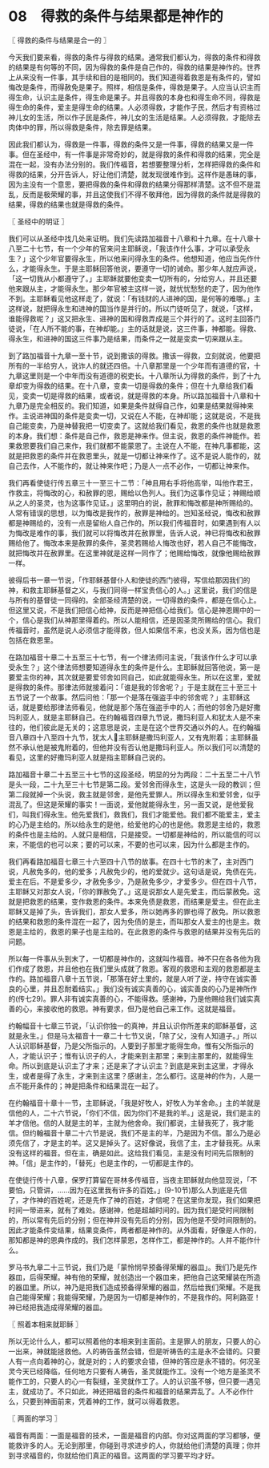 # 08　得救的条件与结果都是神作的



〖 得救的条件与结果是合一的 〗

今天我们要来看，得救的条件与得救的结果。通常我们都认为，得救的条件和得救的结果是有何等的不同，因为得救的条件是自己作的，得救的结果是神作的。世界上从来没有一件事，其手续和目的是相同的。我们知道得着救恩是有条件的，譬如悔改是条件，而得赦免是果子。照样，相信是条件，得救是果子。人应当认识主而得生命，认识主是条件，得生命是果子。并且得救的本身也和得生命不同，得救是得生命的条件，爱主是得生命的结果。人必须得救，才能作子民，然后才有资格过神儿女的生活，所以作子民是条件，神儿女的生活是结果。人必须得救，才能除去肉体中的罪，所以得救是条件，除去罪是结果。

因此我们都认为，得救是一件事，得救的条件又是一件事，得救的结果又是一件事。但在圣经中，有一件事是非常奇妙的，就是得救的条件和得救的结果，完全是混在一起，没有办法分别的。我们传福音，若想要整理分析，怎样把得救的条件和得救的结果，分开告诉人，好让他们清楚，就发现很难作到。这样作是愚昧的事，因为主没有一个意思，要把得救的条件和得救的结果分得那样清楚。这不但不是混乱，反而是极荣耀的事，并且这使我们不得不敬拜他，因为得救的条件就是得救的结果，得救的结果也就是得救的条件。



〖 圣经中的明证 〗

我们可以从圣经中找几处来证明。我们先读路加福音十八章和十九章。在十八章十八至二十七节，有一个少年的官来问主耶稣说，「我该作什么事，才可以承受永生？」这个少年官要得永生，所以他来问得永生的条件。他想知道，他应当先作什么，才能得永生。于是主耶稣回答他说，要遵守一切的诫命。那少年人就应声说，「这一切我从小都遵守了。」主耶稣就要他变卖一切所有的，分给穷人，并且还要他来跟从主，才能得永生。那少年官被主这样一说，就忧忧愁愁的走了，因为他作不到。主耶稣看见他这样走了，就说：「有钱财的人进神的国，是何等的难哪。」主这样说，就把得永生和进神的国当作是并行的。所以门徒听见了，就说，「这样，谁能得救呢？」这又把永生、进神的国和得救弄成是三个并行的了。这时主回答门徒说，「在人所不能的事，在神却能。」主的话就是说，这三件事，神都能。得救、得永生，和进神的国这三件事乃是结果，而条件之一就是变卖一切来跟从主。

到了路加福音十九章一至十节，说到撒该的得救。撒该一得救，立刻就说，他要把所有的一半给穷人，讹诈人的就还四倍。十八章那里是一个少年而有道德的官，十九章这里则是一个中年而没有道德的税吏长。十八章所认为得救的条件，到了十九章却变为得救的结果。在十八章，变卖一切是得救的条件；但在十九章给我们看见，变卖一切是得救的结果，或者说，就是得救的本身。所以路加福音十八章和十九章乃是完全相反的。我们知道，如果是条件就得自己作，如果是结果就得神来作。主说进神国的条件是变卖一切，又说在人不能，在神却能；这就是说，不是我自己能变卖，乃是神替我把一切变卖了。这就给我们看见，救恩的条件也就是救恩的本身。我们想：条件是自己作，救恩是神来作。但主说，救恩的条件神能作。若果救恩要我们自己来作，我们就都不能蒙恩了。主说在人不能，在神凡事都能，这就是把救恩的条件并在救恩里头，就是一切都让神来作了。这不是说人能作的，就自己去作，人不能作的，就让神来作吧；乃是人一点不必作，一切都让神来作。

我们再看使徒行传五章三十一至三十二节：「神且用右手将他高举，叫他作君王，作救主，将悔改的心，和赦罪的恩，赐给以色列人。我们为这事作见证；神赐给顺从之人的圣灵，也为这事作见证。」这里明白的说，赦罪和悔改都是神所赐给的。人常有错误的思想，以为悔改是我作的，赦罪是神给的。岂知圣经说，悔改和赦罪都是神赐给的，没有一点是留绐人自己作的。所以我们传福音时，如果遇到有人以为悔改是难作的事，我们就可以将悔改并在赦罪里，告诉人说，神已将悔改和赦罪赐给他了。悔改本来是赦罪的条件，圣灵若赐给人悔改也好，若人自己不能悔改，就把悔改并在赦罪里。在这里神就是这样一同作了；他赐给悔改，就像他赐给赦罪一样。

彼得后书一章一节说，「作耶稣基督仆人和使徒的西门彼得，写信给那因我们的神，和救主耶稣基督之义，与我们同得一样宝贵信心的人。」这里说，我们的信是与所有的基督徒一同得的。全部圣经清楚的说，一切得救的条件，都是在信心上。但这里又说，不是我们把信心给神，反而是神把信心给我们。信心是神恩赐中的一个，信心是我们从神那里得着的。所以人能相信，还是因圣灵所赐给的信心。我们传福音时，虽然是说人必须信才能得救，但人如果信不来，也没关系，因为信也是包括在救恩里。

在路加福音十章二十五至三十七节，有一个律法师问主说，「我该作什么才可以承受永生？」这个律法师想要知道得永生的条件是什么。主耶稣就回答他说，第一是要爱主你的神，其次就是要爱邻舍如同自己，如此就能得永生。所以在这里，爱就是得救的条件。那律法师就接着问：「谁是我的邻舍呢？」于是主就在三十至三十五节说了一个故事。然后问他：「那一个是落在强盗手中的邻舍呢？」主耶稣这话，就是要给那律法师看见，他就是那个落在强盗手中的人；而他的邻舍乃是好撒玛利亚人，就是主耶稣自己。在约翰福音四章九节说，撒玛利亚人和犹太人是不来往的，他们彼此是无关的；这意思是说，主是在这个世界交通以外的人。在约翰福音八章四十八至四十九节，犹太人主耶稣是撒玛利亚人，又有鬼附着；主耶稣虽然不承认他是被鬼附着的，但他并没有否认他是撒玛利亚人。所以我们可以清楚的看见，这里的好撒玛利亚人就是指主耶稣自己说的。

路加福音十章二十五至三十七节的这段圣经，明显的分为两段：二十五至二十八节是头一段，二十九至三十七节是第二段。爱邻舍而得永生，这是头一段的教训；但第二段就掉一个头说，救主就是邻舍，是他先爱罪人。所以得永生和爱邻舍，似乎混乱了。但这是荣耀的事实！一面说，爱他就能得永生，另一面又说，是他爱我们，叫我们得永生。他先爱我们，救我们，我们才能爱他。我们都不能爱主，爱主的心乃是主给的。所以给永生的是他，给爱他的心的也是他。救恩是主给的，救恩的条件也是主给的。人就只是相信，只是接受。一切都是神给的，所以能信的可以来，不能信的也可以来；要的可以来，不要的也可以来，因为什么都是主作的。

我们再看路加福音七章三十六至四十八节的故事。在四十七节的末了，主对西门说，凡赦免多的，他的爱多；凡赦免少的，他的爱就少。这句话是说，免债在先，爱主在后。不是爱多少，才赦免多少，乃是赦免多少，才爱多少。但在四十八节，主耶稣又对那女人说，「你的罪赦免了。」这是说那女人是先爱主，而后蒙赦免。这就是把救恩的结果，变作救恩的条件。本来免债是救恩，而结果是爱主。但在此主耶稣又是掉了头，告诉我们，那女人爱多，所以她再多的罪也得了赦免。所以救恩的结果和救恩的条件混在一起了，因为免债的是主，而叫那女人爱主的也是主。救恩是主给的，救恩的果子也是主给的。在此救恩的条件与救恩的结果并没有先后的问题。

所以每一件事从头到末了，一切都是神作的，这就叫作福音。神不只在各各他为我们作成了救恩，并且他也在我们里头成就了救恩。客观的救恩和主观的救恩都是主作的。路加福音八章十五节说，「那落在好土里的，就是人听了逆，持守在诚实善良的心里，并且忍耐着结实。」我们没有诚实真善的心，诚实善良的心乃是神所作的(传七29)。罪人非有诚实真善的心，不能得救。感谢神，乃是他赐给我们诚实真善的心，来接收他的救恩。神有要求，但乃是他自己来工作。这就是福音。

约翰幅音十七章三节说，「认识你独一的真神，并且认识你所差来的耶稣基督，这就是永生。」但是马太福音十一章二十七节又说，「除了父，没有人知道子。」所以人认识耶稣基督，乃是父所指示的。人要到子那里才能得生命。惟有父所指示的人，才能认识子；惟有认识子的人，才能来到主那里；来到主那里的，就能得生命。所以到底是认识主了才来；还是来了才认识主？到底是来到主这里，才得永生，或者是得了永生，才来到主这里？感谢主，怎么都行。这是神的作为，人是一点不能开条件的；神是把条件和结果混在一起了。

在约翰福音十章十一节，主耶稣说，「我是好牧人，好牧人为羊舍命。」主的羊就是信他的人，二十六节说，「你们不信，因为你们不是我的羊。」这是说，我们是主的羊才信他。信的人就是主的羊，主就为他舍命。我们都说，主替我死了，我才能信。但约翰福音十章二十六节是说，我们不是主的羊，乃是因为不信。那么乃是必须先信了，才是主的羊。这又是掉头了。这好像说，我信了主，主才替我死。从来没有这样的福音。但在主，确是如此。这给我们看见，主是没有时间先后限制的神。「信」是主作的，「替死」也是主作的，一切都是主作的。

在使徒行传十八章，保罗打算留在哥林多传福音，当夜主耶稣就向他显现说，「不要怕，只管讲，……因为在这里我有许多的百姓。」(9-10节)那么人到底是先信了，才作神的百姓呢，还是先作了神的百姓，才信呢？在这里你发现，我们如果把时间一带进来，就有了难处。感谢神，他是超越时间的。因为我们是受时间限制的，所以常有先后的分别；但在神并没有先后的分别，因为他是不受时间限制的。因此才能条件变结果，结果变条件，两者都是神作的。从外面看，好像是人作的，那知都是神的恩典作成的。我们怎样蒙恩，怎样作工，都是神作的。人并不能作什么。

罗马书九章二十三节说，我们乃是「蒙怜悯早预备得荣耀的器皿」。我们乃是先作器皿，后得荣耀。神有他的荣耀，就创造出一个器皿来，把他自己这荣耀装在所造的器皿里。所以，神乃是把我们造成预备得荣耀的器皿，然后给我们荣耀。不是我自己能得荣耀；我能得荣耀，乃是因为一切都是神作的，不是我作的。阿利路亚！神已经把我造成得荣耀的器皿。



〖 照着本相来就耶稣 〗

所以无论什么人，都可以照着他的本相来到主面前。主是罪人的朋友，只要人的心一出来，神就能拯救他。人的祷告虽然会错，但是听祷告的主是永不会错的。只要人有一点向着神的心，就是对的；人的要求会错，但神的答应是永不错的。何况圣灵今天已经降临，任何地方只要有人祷告，圣灵就能作工。没有一个地方是圣灵不能作工的，只要人的心一有裂缝，圣灵就作工了。人的认识虽不够，但只要一遇见主，就成功了。不只如此，神还把福音的条件和福音的结果弄乱了。人不必作什么，只要到神面前来，凭着神的工作，就可以得着救恩。



〖 两面的学习 〗

福音有两面：一面是福音的技术，一面是福音的内部。你对这两面的学习都够，便能救许多的人。无论到那里，你碰到寻求进步的人，你就给他们清楚的真理；你并到寻求福音的，你就给他们真正的福音。这两面的学习要平均才好。

